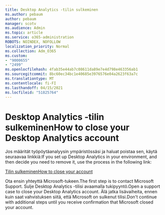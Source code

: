 ```yaml
---
title: Desktop Analytics -tilin sulkeminen
ms.author: pebaum
author: pebaum
manager: scotv
ms.audience: Admin
ms.topic: article
ms.service: o365-administration
ROBOTS: NOINDEX, NOFOLLOW
localization_priority: Normal
ms.collection: Adm_O365
ms.custom:
- "9000655"
- "2499"
ms.openlocfilehash: 4fab35e44ab7c08611da89e7e4d798e463356ab1
ms.sourcegitcommit: 8bc60ec34bc1e40685e3976576e04a2623f63a7c
ms.translationtype: MT
ms.contentlocale: fi-FI
ms.lasthandoff: 04/15/2021
ms.locfileid: "51825764"
---
```

# <a name="how-to-close-your-desktop-analytics-account"></a><span data-ttu-id="40156-102">Desktop Analytics -tilin sulkeminen</span><span class="sxs-lookup"><span data-stu-id="40156-102">How to close your Desktop Analytics account</span></span>

<span data-ttu-id="40156-103">Jos määrität työpöytäanalyysin ympäristössäsi ja haluat poistaa sen, käytä seuraavaa linkkiä:</span><span class="sxs-lookup"><span data-stu-id="40156-103">If you set up Desktop Analytics in your environment, and then decide you need to remove it, use the process in the following link:</span></span>

[<span data-ttu-id="40156-104">Tilin sulkeminen</span><span class="sxs-lookup"><span data-stu-id="40156-104">How to close your account</span></span>](https://docs.microsoft.com/configmgr/desktop-analytics/account-close)

<span data-ttu-id="40156-105">Ota ensin yhteyttä Microsoft-tukeen.</span><span class="sxs-lookup"><span data-stu-id="40156-105">The first step is to contact Microsoft Support.</span></span> <span data-ttu-id="40156-106">Sulje Desktop Analytics -tilisi avaamalla tukipyyntö.</span><span class="sxs-lookup"><span data-stu-id="40156-106">Open a support case to close your Desktop Analytics account.</span></span> <span data-ttu-id="40156-107">Älä jatka lisävaiheita, ennen kuin saat vahvistuksen siitä, että Microsoft on sulkenut tilisi.</span><span class="sxs-lookup"><span data-stu-id="40156-107">Don't continue with additional steps until you receive confirmation that Microsoft closed your account.</span></span>